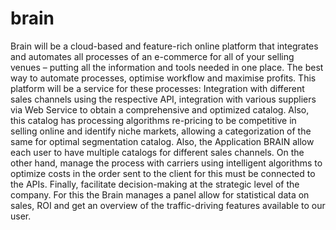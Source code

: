 # brain
Brain will be a cloud-based and feature-rich online platform that integrates and automates all processes of an e-commerce for all of your selling venues – putting all the information and tools needed in one place. The best way to automate processes, optimise workflow and maximise profits.
This platform will be a service for these processes: Integration with different sales channels using the respective API, integration with various suppliers via Web Service to obtain a comprehensive and optimized catalog. Also, this catalog has processing algorithms re-pricing to be competitive in selling online and identify niche markets, allowing a categorization of the same for optimal segmentation catalog. Also, the Application BRAIN allow each user to have multiple catalogs for different sales channels.
On the other hand, manage the process with carriers using intelligent algorithms to optimize costs in the order sent to the client for this must be connected to the APIs.
Finally, facilitate decision-making at the strategic level of the company. For this the Brain manages a panel allow for statistical data on sales, ROI and get an overview of the traffic-driving features available to our user.

